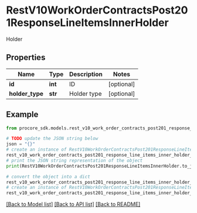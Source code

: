 # RestV10WorkOrderContractsPost201ResponseLineItemsInnerHolder

Holder

## Properties

Name | Type | Description | Notes
------------ | ------------- | ------------- | -------------
**id** | **int** | ID | [optional] 
**holder_type** | **str** | Holder type | [optional] 

## Example

```python
from procore_sdk.models.rest_v10_work_order_contracts_post201_response_line_items_inner_holder import RestV10WorkOrderContractsPost201ResponseLineItemsInnerHolder

# TODO update the JSON string below
json = "{}"
# create an instance of RestV10WorkOrderContractsPost201ResponseLineItemsInnerHolder from a JSON string
rest_v10_work_order_contracts_post201_response_line_items_inner_holder_instance = RestV10WorkOrderContractsPost201ResponseLineItemsInnerHolder.from_json(json)
# print the JSON string representation of the object
print(RestV10WorkOrderContractsPost201ResponseLineItemsInnerHolder.to_json())

# convert the object into a dict
rest_v10_work_order_contracts_post201_response_line_items_inner_holder_dict = rest_v10_work_order_contracts_post201_response_line_items_inner_holder_instance.to_dict()
# create an instance of RestV10WorkOrderContractsPost201ResponseLineItemsInnerHolder from a dict
rest_v10_work_order_contracts_post201_response_line_items_inner_holder_from_dict = RestV10WorkOrderContractsPost201ResponseLineItemsInnerHolder.from_dict(rest_v10_work_order_contracts_post201_response_line_items_inner_holder_dict)
```
[[Back to Model list]](../README.md#documentation-for-models) [[Back to API list]](../README.md#documentation-for-api-endpoints) [[Back to README]](../README.md)


